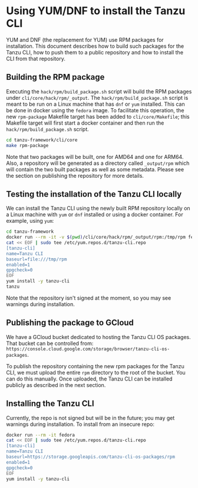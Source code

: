 # Using YUM/DNF to install the Tanzu CLI

YUM and DNF (the replacement for YUM) use RPM packages for installation. This document describes how to
build such packages for the Tanzu CLI, how to push them to a public repository and how to install the CLI
from that repository.

## Building the RPM package

Executing the `hack/rpm/build_package.sh` script will build the RPM packages under `cli/core/hack/rpm/_output`.
The `hack/rpm/build_package.sh` script is meant to be run on a Linux machine that has `dnf` or `yum` installed.
This can be done in docker using the `fedora` image. To facilitate this operation, the new `rpm-package`
Makefile target has been added to `cli/core/Makefile`; this Makefile target will first start a docker
container and then run the `hack/rpm/build_package.sh` script.

```bash
cd tanzu-framework/cli/core
make rpm-package
```

Note that two packages will be built, one for AMD64 and one for ARM64.
Also, a repository will be generated as a directory called `_output/rpm` which will contain the two
built packages as well as some metadata. Please see the section on publishing the repository for more details.

## Testing the installation of the Tanzu CLI locally

We can install the Tanzu CLI using the newly built RPM repository locally on a Linux machine with `yum` or `dnf`
installed or using a docker container. For example, using `yum`:

```bash
cd tanzu-framework
docker run --rm -it -v $(pwd)/cli/core/hack/rpm/_output/rpm:/tmp/rpm fedora
cat << EOF | sudo tee /etc/yum.repos.d/tanzu-cli.repo
[tanzu-cli]
name=Tanzu CLI
baseurl=file:///tmp/rpm
enabled=1
gpgcheck=0
EOF
yum install -y tanzu-cli
tanzu
```

Note that the repository isn't signed at the moment, so you may see warnings during installation.

## Publishing the package to GCloud

We have a GCloud bucket dedicated to hosting the Tanzu CLI OS packages. That bucket can be controlled from:
`https://console.cloud.google.com/storage/browser/tanzu-cli-os-packages`.

To publish the repository containing the new rpm packages for the Tanzu CLI, we must upload the entire `rpm`
directory to the root of the bucket. You can do this manually. Once uploaded, the Tanzu CLI can be installed
publicly as described in the next section.

## Installing the Tanzu CLI

Currently, the repo is not signed but will be in the future; you may get warnings during installation.
To install from an insecure repo:

```bash
docker run --rm -it fedora
cat << EOF | sudo tee /etc/yum.repos.d/tanzu-cli.repo
[tanzu-cli]
name=Tanzu CLI
baseurl=https://storage.googleapis.com/tanzu-cli-os-packages/rpm
enabled=1
gpgcheck=0
EOF
yum install -y tanzu-cli
```
